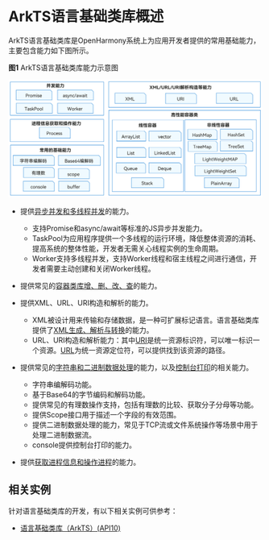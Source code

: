 # ArkTS语言基础类库概述


ArkTS语言基础类库是OpenHarmony系统上为应用开发者提供的常用基础能力，主要包含能力如下图所示。


**图1** ArkTS语言基础类库能力示意图  

![arkts-commonlibrary](figures/arkts-commonlibrary.png)


- 提供[异步并发和多线程并发](concurrency-overview.md)的能力。
  - 支持Promise和async/await等标准的JS异步并发能力。
  - TaskPool为应用程序提供一个多线程的运行环境，降低整体资源的消耗、提高系统的整体性能，开发者无需关心线程实例的生命周期。
  - Worker支持多线程并发，支持Worker线程和宿主线程之间进行通信，开发者需要主动创建和关闭Worker线程。

- 提供常见的[容器类库增、删、改、查](container-overview.md)的能力。


- 提供XML、URL、URI构造和解析的能力。
  - XML被设计用来传输和存储数据，是一种可扩展标记语言。语言基础类库提供了[XML生成、解析与转换](xml-overview.md)的能力。
  - URL、URI构造和解析能力：其中[URI](../reference/apis/js-apis-uri.md)是统一资源标识符，可以唯一标识一个资源。[URL](../reference/apis/js-apis-url.md)为统一资源定位符，可以提供找到该资源的路径。

- 提供常见的[字符串和二进制数据处理](../reference/apis/js-apis-util.md)的能力，以及[控制台打印](../reference/apis/js-apis-logs.md)的相关能力。
  - 字符串编解码功能。
  - 基于Base64的字节编码和解码功能。
  - 提供常见的有理数操作支持，包括有理数的比较、获取分子分母等功能。
  - 提供Scope接口用于描述一个字段的有效范围。
  - 提供二进制数据处理的能力，常见于TCP流或文件系统操作等场景中用于处理二进制数据流。
  - console提供控制台打印的能力。

- 提供[获取进程信息和操作进程](../reference/apis/js-apis-process.md)的能力。


## 相关实例

针对语言基础类库的开发，有以下相关实例可供参考：

- [语言基础类库（ArkTS）(API10)](https://gitee.com/openharmony/applications_app_samples/tree/OpenHarmony-4.0-Beta2/code/LaunguageBaseClassLibrary/LanguageBaseClassLibrary)
